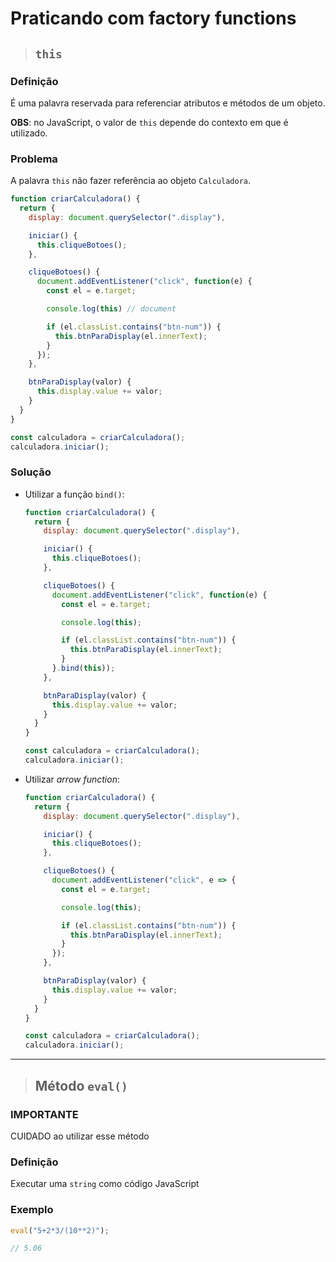 # Praticando com factory functions

> ## `this`

### **Definição**

É uma palavra reservada para referenciar atributos e métodos de um objeto.

**OBS**: no JavaScript, o valor de `this` depende do contexto em que é utilizado.

### **Problema**

A palavra `this` não fazer referência ao objeto `Calculadora`.

```js
function criarCalculadora() {
  return {
    display: document.querySelector(".display"),

    iniciar() {
      this.cliqueBotoes();
    },

    cliqueBotoes() {
      document.addEventListener("click", function(e) {
        const el = e.target;

        console.log(this) // document

        if (el.classList.contains("btn-num")) {
          this.btnParaDisplay(el.innerText);
        }
      });
    },

    btnParaDisplay(valor) {
      this.display.value += valor;
    }
  }
}

const calculadora = criarCalculadora();
calculadora.iniciar();
```

### **Solução**

* Utilizar a função `bind()`:

  ```js
  function criarCalculadora() {
    return {
      display: document.querySelector(".display"),

      iniciar() {
        this.cliqueBotoes();
      },

      cliqueBotoes() {
        document.addEventListener("click", function(e) {
          const el = e.target;

          console.log(this);

          if (el.classList.contains("btn-num")) {
            this.btnParaDisplay(el.innerText);
          }
        }.bind(this));
      },

      btnParaDisplay(valor) {
        this.display.value += valor;
      }
    }
  }

  const calculadora = criarCalculadora();
  calculadora.iniciar();
  ```

* Utilizar *arrow function*:

  ```js
  function criarCalculadora() {
    return {
      display: document.querySelector(".display"),

      iniciar() {
        this.cliqueBotoes();
      },

      cliqueBotoes() {
        document.addEventListener("click", e => {
          const el = e.target;

          console.log(this);

          if (el.classList.contains("btn-num")) {
            this.btnParaDisplay(el.innerText);
          }
        });
      },

      btnParaDisplay(valor) {
        this.display.value += valor;
      }
    }
  }

  const calculadora = criarCalculadora();
  calculadora.iniciar();
  ```

---

> ## Método `eval()`

### **IMPORTANTE**

CUIDADO ao utilizar esse método

### **Definição**

Executar uma `string` como código JavaScript

### **Exemplo**

```js
eval("5+2*3/(10**2)");

// 5.06
```